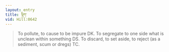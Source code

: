 ```yaml
---
layout: entry
title: སྙིག་
vid: Hill:0642
---
```

> To pollute, to cause to be impure DK. To segregate to one side what is unclean within something DS. To discard, to set aside, to reject (as a sediment, scum or dregs) TC.
